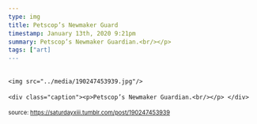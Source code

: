 ```yaml
---
type: img
title: Petscop’s Newmaker Guard
timestamp: January 13th, 2020 9:21pm
summary: Petscop’s Newmaker Guardian.<br/></p> 
tags: ["art]
---
```


                
                
                
                                                                                        <img src="../media/190247453939.jpg"/>
                                                                                          <div class="caption"><p>Petscop’s Newmaker Guardian.<br/></p> </div>
                                    
                
                
                
                
                                
<small>source: https://saturdayxiii.tumblr.com/post/190247453939</small>